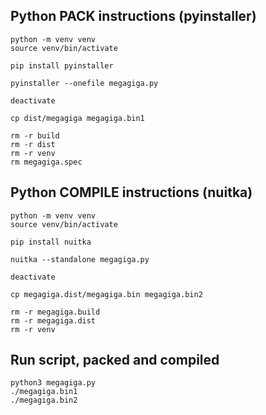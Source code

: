 


## Python PACK instructions (pyinstaller)

    python -m venv venv
    source venv/bin/activate

    pip install pyinstaller

    pyinstaller --onefile megagiga.py

    deactivate

    cp dist/megagiga megagiga.bin1

    rm -r build
    rm -r dist
    rm -r venv
    rm megagiga.spec

## Python COMPILE instructions (nuitka)

    python -m venv venv
    source venv/bin/activate

    pip install nuitka

    nuitka --standalone megagiga.py

    deactivate

    cp megagiga.dist/megagiga.bin megagiga.bin2

    rm -r megagiga.build
    rm -r megagiga.dist
    rm -r venv

## Run script, packed and compiled

    python3 megagiga.py
    ./megagiga.bin1
    ./megagiga.bin2
